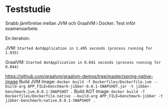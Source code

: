 # Teststudie
Snabb jämförelse mellan JVM och GraalVM i Docker. Test inför examensarbete.

En iteration:

JVM: ```Started AotApplication in 1.495 seconds (process running for 1.935)```

GraalVM: ```Started AotApplication in 0.041 seconds (process running for 0.044)```

https://github.com/graalvm/graalvm-demos/tree/master/spring-native-image
Build JVM Image: ```docker build -f Dockerfiles/Dockerfile.jvm --build-arg APP_FILE=benchmark-jibber-0.0.1-SNAPSHOT.jar -t jibber-benchmark:jvm.0.0.1-SNAPSHOT .```
Build AOT Image: ```docker build -f Dockerfiles/Dockerfile.native --build-arg APP_FILE=benchmark-jibber -t jibber-benchmark:native.0.0.1-SNAPSHOT .```
